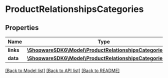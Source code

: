 # ProductRelationshipsCategories

## Properties
Name | Type | Description | Notes
------------ | ------------- | ------------- | -------------
**links** | [**\ShopwareSDK6\Model\ProductRelationshipsCategoriesLinks**](ProductRelationshipsCategoriesLinks.md) |  | [optional] 
**data** | [**\ShopwareSDK6\Model\ProductRelationshipsCategoriesData[]**](ProductRelationshipsCategoriesData.md) |  | [optional] 

[[Back to Model list]](../../README.md#documentation-for-models) [[Back to API list]](../../README.md#documentation-for-api-endpoints) [[Back to README]](../../README.md)

